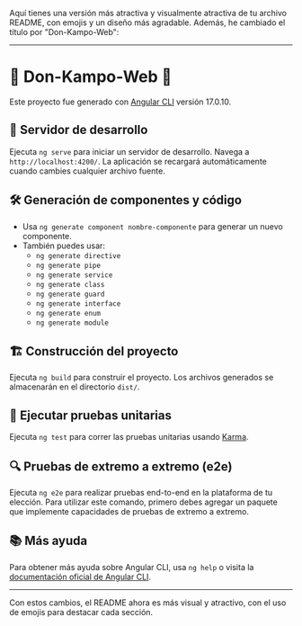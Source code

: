 Aquí tienes una versión más atractiva y visualmente atractiva de tu archivo README, con emojis y un diseño más agradable. Además, he cambiado el título por "Don-Kampo-Web":

---

# 🌿 **Don-Kampo-Web** 🌿

Este proyecto fue generado con [Angular CLI](https://github.com/angular/angular-cli) versión 17.0.10.

## 🚀 **Servidor de desarrollo**

Ejecuta `ng serve` para iniciar un servidor de desarrollo. Navega a `http://localhost:4200/`. La aplicación se recargará automáticamente cuando cambies cualquier archivo fuente.

## 🛠️ **Generación de componentes y código**

- Usa `ng generate component nombre-componente` para generar un nuevo componente.
- También puedes usar: 
  - `ng generate directive`
  - `ng generate pipe`
  - `ng generate service`
  - `ng generate class`
  - `ng generate guard`
  - `ng generate interface`
  - `ng generate enum`
  - `ng generate module`

## 🏗️ **Construcción del proyecto**

Ejecuta `ng build` para construir el proyecto. Los archivos generados se almacenarán en el directorio `dist/`.

## 🧪 **Ejecutar pruebas unitarias**

Ejecuta `ng test` para correr las pruebas unitarias usando [Karma](https://karma-runner.github.io).

## 🔍 **Pruebas de extremo a extremo (e2e)**

Ejecuta `ng e2e` para realizar pruebas end-to-end en la plataforma de tu elección. Para utilizar este comando, primero debes agregar un paquete que implemente capacidades de pruebas de extremo a extremo.

## 📚 **Más ayuda**

Para obtener más ayuda sobre Angular CLI, usa `ng help` o visita la [documentación oficial de Angular CLI](https://angular.io/cli).

---

Con estos cambios, el README ahora es más visual y atractivo, con el uso de emojis para destacar cada sección.
